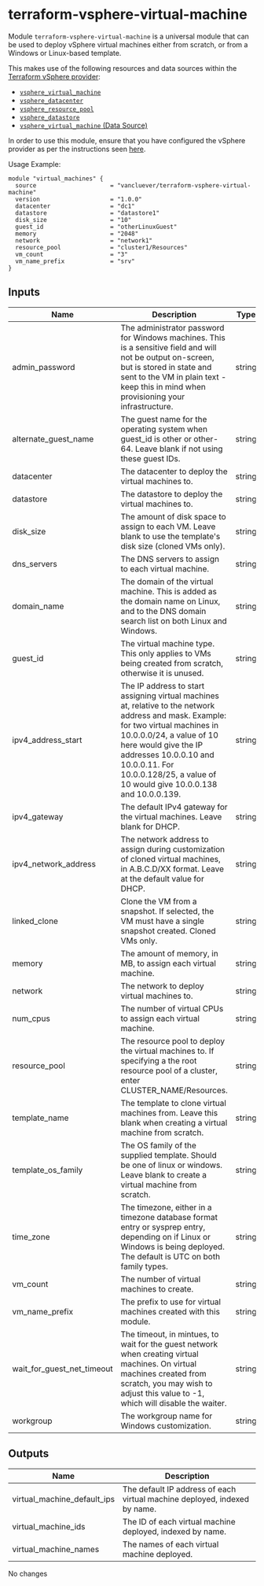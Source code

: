 # terraform-vsphere-virtual-machine

Module `terraform-vsphere-virtual-machine` is a universal module that can be
used to deploy vSphere virtual machines either from scratch, or from a
Windows or Linux-based template.

This makes use of the following resources and data sources within the
[Terraform vSphere provider][vsphere-provider]:

* [`vsphere_virtual_machine`][virtual-machine-resource]
* [`vsphere_datacenter`][datacenter-data-source]
* [`vsphere_resource_pool`][resource-pool-data-source]
* [`vsphere_datastore`][datastore-data-source]
* [`vsphere_virtual_machine` (Data Source)][virtual-machine-data-source]

In order to use this module, ensure that you have configured the vSphere
provider as per the instructions seen [here][vsphere-provider].

[vsphere-provider]: https://www.terraform.io/docs/providers/vsphere/index.html
[virtual-machine-resource]: https://www.terraform.io/docs/providers/vsphere/r/virtual_machine.html
[virtual-machine-data-source]: https://www.terraform.io/docs/providers/vsphere/d/virtual_machine.html
[datacenter-data-source]: https://www.terraform.io/docs/providers/vsphere/d/datacenter.html
[resource-pool-data-source]: https://www.terraform.io/docs/providers/vsphere/d/resource_pool.html
[datastore-data-source]: https://www.terraform.io/docs/providers/vsphere/d/datastore.html

Usage Example:

    module "virtual_machines" {
      source                     = "vancluever/terraform-vsphere-virtual-machine"
      version                    = "1.0.0"
      datacenter                 = "dc1"
      datastore                  = "datastore1"
      disk_size                  = "10"
      guest_id                   = "otherLinuxGuest"
      memory                     = "2048"
      network                    = "network1"
      resource_pool              = "cluster1/Resources"
      vm_count                   = "3"
      vm_name_prefix             = "srv"
    }



## Inputs

| Name | Description | Type | Default | Required |
|------|-------------|:----:|:-----:|:-----:|
| admin_password | The administrator password for Windows machines. This is a sensitive field and will not be output on-screen, but is stored in state and sent to the VM in plain text - keep this in mind when provisioning your infrastructure. | string | `` | no |
| alternate_guest_name | The guest name for the operating system when guest_id is other or other-64. Leave blank if not using these guest IDs. | string | `` | no |
| datacenter | The datacenter to deploy the virtual machines to. | string | - | yes |
| datastore | The datastore to deploy the virtual machines to. | string | - | yes |
| disk_size | The amount of disk space to assign to each VM. Leave blank to use the template's disk size (cloned VMs only). | string | `` | no |
| dns_servers | The DNS servers to assign to each virtual machine. | string | `<list>` | no |
| domain_name | The domain of the virtual machine. This is added as the domain name on Linux, and to the DNS domain search list on both Linux and Windows. | string | `` | no |
| guest_id | The virtual machine type. This only applies to VMs being created from scratch, otherwise it is unused. | string | `` | no |
| ipv4_address_start | The IP address to start assigning virtual machines at, relative to the network address and mask. Example: for two virtual machines in 10.0.0.0/24, a value of 10 here would give the IP addresses 10.0.0.10 and 10.0.0.11. For 10.0.0.128/25, a value of 10 would give 10.0.0.138 and 10.0.0.139. | string | `1` | no |
| ipv4_gateway | The default IPv4 gateway for the virtual machines. Leave blank for DHCP. | string | `` | no |
| ipv4_network_address | The network address to assign during customization of cloned virtual machines, in A.B.C.D/XX format. Leave at the default value for DHCP. | string | `0.0.0.0/0` | no |
| linked_clone | Clone the VM from a snapshot. If selected, the VM must have a single snapshot created. Cloned VMs only. | string | `false` | no |
| memory | The amount of memory, in MB, to assign each virtual machine. | string | `1024` | no |
| network | The network to deploy virtual machines to. | string | - | yes |
| num_cpus | The number of virtual CPUs to assign each virtual machine. | string | `2` | no |
| resource_pool | The resource pool to deploy the virtual machines to. If specifying a the root resource pool of a cluster, enter CLUSTER_NAME/Resources. | string | - | yes |
| template_name | The template to clone virtual machines from. Leave this blank when creating a virtual machine from scratch. | string | `` | no |
| template_os_family | The OS family of the supplied template. Should be one of linux or windows. Leave blank to create a virtual machine from scratch. | string | `` | no |
| time_zone | The timezone, either in a timezone database format entry or sysprep entry, depending on if Linux or Windows is being deployed. The default is UTC on both family types. | string | `` | no |
| vm_count | The number of virtual machines to create. | string | `1` | no |
| vm_name_prefix | The prefix to use for virtual machines created with this module. | string | - | yes |
| wait_for_guest_net_timeout | The timeout, in mintues, to wait for the guest network when creating virtual machines. On virtual machines created from scratch, you may wish to adjust this value to -1, which will disable the waiter. | string | `5` | no |
| workgroup | The workgroup name for Windows customization. | string | `` | no |

## Outputs

| Name | Description |
|------|-------------|
| virtual_machine_default_ips | The default IP address of each virtual machine deployed, indexed by name. |
| virtual_machine_ids | The ID of each virtual machine deployed, indexed by name. |
| virtual_machine_names | The names of each virtual machine deployed. |

No changes
